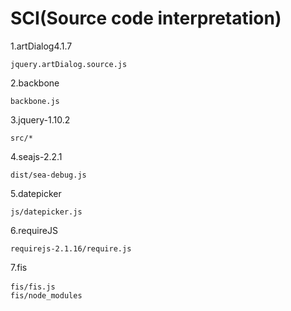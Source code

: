 SCI(Source code interpretation)
===

1.artDialog4.1.7
<pre><code>jquery.artDialog.source.js</code></pre>

2.backbone
<pre><code>backbone.js</code></pre>

3.jquery-1.10.2
<pre><code>src/*</code></pre>

4.seajs-2.2.1
<pre><code>dist/sea-debug.js</code></pre>

5.datepicker
<pre><code>js/datepicker.js</code></pre>

6.requireJS
<pre><code>requirejs-2.1.16/require.js</code></pre>

7.fis
<pre><code>fis/fis.js</code>  
<code>fis/node_modules</code></pre>
